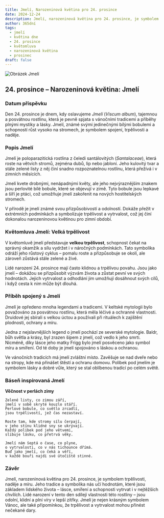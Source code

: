 ```yaml
---
title: Jmelí, Narozeninová květina pro 24. prosince
date: 2024-12-24
description: Jmelí, narozeninová květina pro 24. prosince, je symbolem Velká trpělivost. Objevte její jedinečný význam, fascinující příběhy a poezii, která oslavuje její krásu.
author: 365dní
tags:
  - jmelí
  - květina dne
  - 24. prosince
  - květomluva
  - narozeninová květina
  - prosinec
draft: false
---
```


![Obrázek Jmelí](https://cdn.pixabay.com/photo/2012/02/24/10/17/mistletoe-berries-16393_640.jpg#center)


## 24. prosince – Narozeninová květina: Jmelí

### Datum příspěvku

Den 24. prosince je dnem, kdy oslavujeme _Jmelí_ (_Viscum album_), tajemnou a posvátnou rostlinu, která je pevně spjata s vánočními tradicemi a příběhy plnými mystiky a lásky. Jmelí, známé svými jedinečnými bílými bobulemi a schopností růst vysoko na stromech, je symbolem spojení, trpělivosti a naděje.

### Popis Jmelí

Jmelí je poloparazitická rostlina z čeledi santálovitých (_Santalaceae_), která roste na větvích stromů, zejména dubů, lip nebo jabloní. Jeho kulovitý tvar a stále zelené listy z něj činí snadno rozpoznatelnou rostlinu, která přežívá i v zimních měsících.

Jmelí kvete drobnými, nenápadnými květy, ale jeho nejvýraznějším znakem jsou perlovité bílé bobule, které se objevují v zimě. Tyto bobule jsou lepkavé a šíří je ptáci, což umožňuje jmelí zakořenit na nových hostitelských stromech.

V přírodě je jmelí známé svou přizpůsobivostí a odolností. Dokáže přežít v extrémních podmínkách a symbolizuje trpělivost a vytrvalost, což jej činí dokonalou narozeninovou květinou pro zimní období.

### Květomluva Jmelí: Velká trpělivost

V květomluvě jmelí představuje **velkou trpělivost**, schopnost čekat na správný okamžik a sílu vydržet i v náročných podmínkách. Tato symbolika odráží jeho růstový cyklus – pomalu roste a přizpůsobuje se okolí, ale zároveň zůstává stále zelené a živé.

Lidé narození 24. prosince mají často klidnou a trpělivou povahu. Jsou jako jmelí – dokážou se přizpůsobit výzvám života a zůstat pevní ve svých hodnotách. Jejich vytrvalost a odhodlání jim umožňují dosáhnout svých cílů, i když cesta k nim může být dlouhá.

### Příběh spojený s Jmelí

Jmelí je opředeno mnoha legendami a tradicemi. V keltské mytologii bylo považováno za posvátnou rostlinu, která měla léčivé a ochranné vlastnosti. Druidové jej sbírali s velkou úctou a používali při rituálech k zajištění plodnosti, ochrany a míru.

Jedna z nejslavnějších legend o jmelí pochází ze severské mytologie. Baldr, bůh světla a krásy, byl zrazen šípem z jmelí, což vedlo k jeho smrti. Nicméně, díky lásce jeho matky Frigg bylo jmelí posvěceno jako symbol míru a smíření. Od té doby je jmelí spojováno s láskou a ochranou.

Ve vánočních tradicích má jmelí zvláštní místo. Zavěšuje se nad dveře nebo na stropy, kde má přinášet štěstí a ochranu domovu. Polibek pod jmelím je symbolem lásky a dobré vůle, který se stal oblíbenou tradicí po celém světě.

### Báseň inspirovaná Jmelí

**Věčnost v perlách zimy**

```
Zelené listy, co zimou září,  
jmelí v sobě skryté kouzlo stáří.  
Perlové bobule, co světlo zrcadlí,  
jsou trpělivostí, jež čas nezastaví.  

Roste tam, kde stromy sílu čerpají,  
v jeho stínu klidné sny se ukrývají.  
Každý polibek pod jeho větvemi,  
slibuje lásku, co přetrvá věky.  

Jmelí nám šeptá o čase, co plyne,  
o vytrvalosti, co v nás tichounce dřímá.  
Buď jako jmelí, co čeká a věří,  
v každé bouři najdi své útočiště stinné.  
```

### Závěr

Jmelí, narozeninová květina pro 24. prosince, je symbolem trpělivosti, naděje a míru. Jeho tradice a symbolika nás učí hodnotám, které jsou základem lidského života – lásce, smíření a schopnosti vytrvat i v nejtěžších chvílích. Lidé narození v tento den sdílejí vlastnosti této rostliny – jsou odolní, klidní a plní víry v lepší zítřky. Jmelí je nejen krásným symbolem Vánoc, ale také připomínkou, že trpělivost a vytrvalost mohou přinést nečekané dary.
